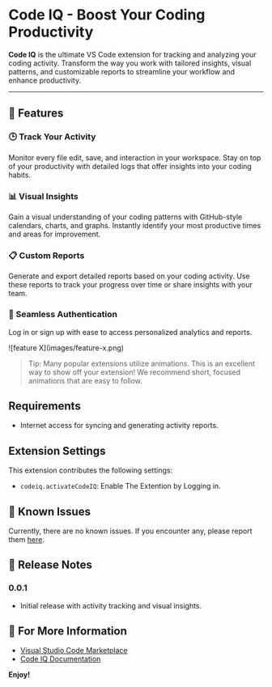 # Code IQ - Boost Your Coding Productivity  

**Code IQ** is the ultimate VS Code extension for tracking and analyzing your coding activity. Transform the way you work with tailored insights, visual patterns, and customizable reports to streamline your workflow and enhance productivity.  

---

## 🚀 Features  

### 🕒 Track Your Activity  
Monitor every file edit, save, and interaction in your workspace. Stay on top of your productivity with detailed logs that offer insights into your coding habits.  

### 📊 Visual Insights  
Gain a visual understanding of your coding patterns with GitHub-style calendars, charts, and graphs. Instantly identify your most productive times and areas for improvement.  

### 📋 Custom Reports  
Generate and export detailed reports based on your coding activity. Use these reports to track your progress over time or share insights with your team.  

### 🔐 Seamless Authentication  
Log in or sign up with ease to access personalized analytics and reports.  

\!\[feature X\]\(images/feature-x.png\)

> Tip: Many popular extensions utilize animations. This is an excellent way to show off your extension! We recommend short, focused animations that are easy to follow.


## Requirements

- Internet access for syncing and generating activity reports.  


## Extension Settings

This extension contributes the following settings:

* `codeiq.activateCodeIQ`: Enable The Extention by Logging in.


## 🐛 Known Issues  

Currently, there are no known issues. If you encounter any, please report them [here](https://codeiq.xyz).  

## 📝 Release Notes  

### 0.0.1  
- Initial release with activity tracking and visual insights.  

## 📖 For More Information  

- [Visual Studio Code Marketplace](https://marketplace.visualstudio.com)  
- [Code IQ Documentation](https://codeiq.xyz/docs)  



**Enjoy!**
